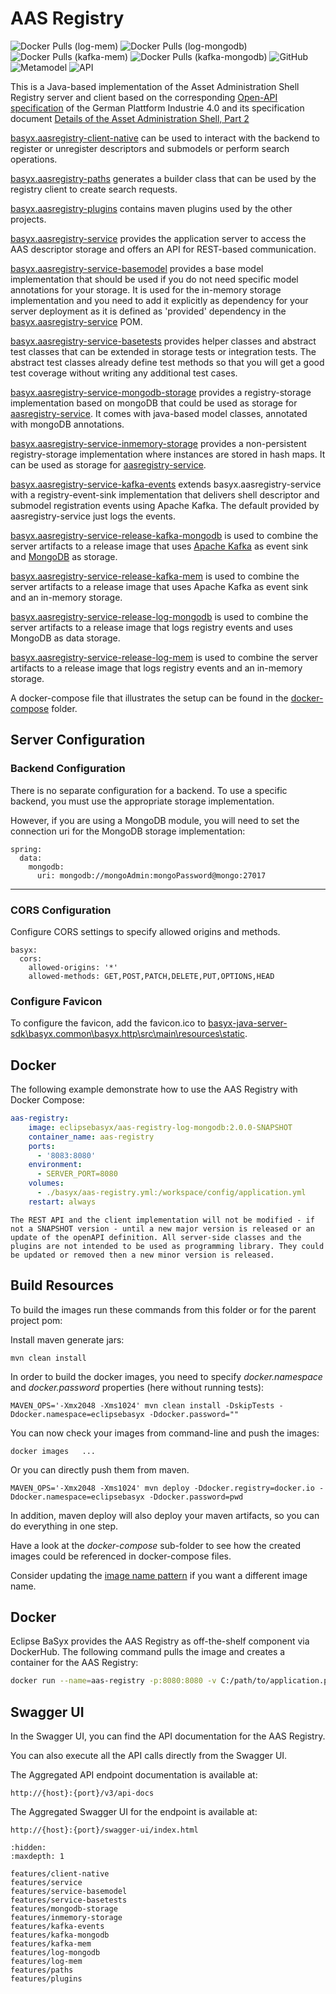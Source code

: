 # AAS Registry

![Docker Pulls (log-mem)](https://img.shields.io/docker/pulls/eclipsebasyx/aas-registry-log-mem?label=Docker%20Pulls%20(log-mem))
![Docker Pulls (log-mongodb)](https://img.shields.io/docker/pulls/eclipsebasyx/aas-registry-log-mongodb?label=Docker%20Pulls%20(log-mongodb))
![Docker Pulls (kafka-mem)](https://img.shields.io/docker/pulls/eclipsebasyx/aas-registry-kafka-mem?label=Docker%20Pulls%20(kafka-mem))
![Docker Pulls (kafka-mongodb)](https://img.shields.io/docker/pulls/eclipsebasyx/aas-registry-kafka-mongodb?label=Docker%20Pulls%20(kafka-mongodb))
![GitHub](https://img.shields.io/github/license/eclipse-basyx/basyx-java-server-sdk)
![Metamodel](https://img.shields.io/badge/Metamodel-v3.0-yellow)
![API](https://img.shields.io/badge/API-v3.0-yellow)

This is a Java-based implementation of the Asset Administration Shell Registry server and client based on the corresponding [Open-API specification](https://app.swaggerhub.com/apis/Plattform_i40/AssetAdministrationShellRegistryServiceSpecification/V3.0_SSP-001) of the German Plattform Industrie 4.0 and its specification document [Details of the Asset Administration Shell, Part 2](https://industrialdigitaltwin.org/wp-content/uploads/2023/04/IDTA-01002-3-0_SpecificationAssetAdministrationShell_Part2_API.pdf)

[basyx.aasregistry-client-native](features/client-native.md) can be used to interact with the backend to register or unregister descriptors and submodels or perform search operations.

[basyx.aasregistry-paths](features/paths.md) generates a builder class that can be used by the registry client to create search requests.

[basyx.aasregistry-plugins](features/plugins.md) contains maven plugins used by the other projects. 

[basyx.aasregistry-service](features/service.md) provides the application server to access the AAS descriptor storage and offers an API for REST-based communication.

[basyx.aasregistry-service-basemodel](features/service-basemodel.md) provides a base model implementation that should be used if you do not need specific model annotations for your storage. It is used for the in-memory storage implementation and you need to add it explicitly as dependency for your server deployment as it is defined as 'provided' dependency in the [basyx.aasregistry-service](basyx.aasregistry-service/README.md) POM.

[basyx.aasregistry-service-basetests](features/service-basetest.md) provides helper classes and abstract test classes that can be extended in storage tests or integration tests. The abstract test classes already define test methods so that you will get a good test coverage without writing any additional test cases.

[basyx.aasregistry-service-mongodb-storage](features/mongodb-storage.md) provides a registry-storage implementation based on mongoDB that could be used as storage for [aasregistry-service](basyx.aasregistry-service/README.md). It comes with java-based model classes, annotated with mongoDB annotations.

[basyx.aasregistry-service-inmemory-storage](features/inmemory-storage.md) provides a non-persistent registry-storage implementation where instances are stored in hash maps. It can be used as storage for [aasregistry-service](basyx.aasregistry-service/README.md).

[basyx.aasregistry-service-kafka-events](features/kafka-events.md) extends basyx.aasregistry-service with a registry-event-sink implementation that delivers shell descriptor and submodel registration events using Apache Kafka. The default provided by aasregistry-service just logs the events.

[basyx.aasregistry-service-release-kafka-mongodb](features/kafka-mongodb.md) is used to combine the server artifacts to a release image that uses [Apache Kafka](https://kafka.apache.org/) as event sink and [MongoDB](https://www.mongodb.com/) as storage.

[basyx.aasregistry-service-release-kafka-mem](features/kafka-mem.md) is used to combine the server artifacts to a release image that uses Apache Kafka as event sink and an in-memory storage.

[basyx.aasregistry-service-release-log-mongodb](features/log-mongodb.md) is used to combine the server artifacts to a release image that logs registry events and uses MongoDB as data storage.

[basyx.aasregistry-service-release-log-mem](features/log-mem.md) is used to combine the server artifacts to a release image that logs registry events and an in-memory storage.

A docker-compose file that illustrates the setup can be found in the [docker-compose](docker-compose/docker-compose.yml) folder.

## Server Configuration

### Backend Configuration
There is no separate configuration for a backend. To use a specific backend, you must use the appropriate storage implementation.

However, if you are using a MongoDB module, you will need to set the connection uri for the MongoDB storage implementation:
```properties
spring:
  data:
    mongodb:
      uri: mongodb://mongoAdmin:mongoPassword@mongo:27017
```
---

### CORS Configuration
Configure CORS settings to specify allowed origins and methods.

```properties
basyx:
  cors:
    allowed-origins: '*'
    allowed-methods: GET,POST,PATCH,DELETE,PUT,OPTIONS,HEAD
```

### Configure Favicon
To configure the favicon, add the favicon.ico to [basyx-java-server-sdk\basyx.common\basyx.http\src\main\resources\static](../basyx.common/basyx.http/src/main/resources/static/).

## Docker
The following example demonstrate how to use the AAS Registry with Docker Compose:

```yml
aas-registry:
    image: eclipsebasyx/aas-registry-log-mongodb:2.0.0-SNAPSHOT
    container_name: aas-registry
    ports:
      - '8083:8080'
    environment:
      - SERVER_PORT=8080
    volumes:
      - ./basyx/aas-registry.yml:/workspace/config/application.yml
    restart: always
```

```{important}
The REST API and the client implementation will not be modified - if not a SNAPSHOT version - until a new major version is released or an update of the openAPI definition. All server-side classes and the plugins are not intended to be used as programming library. They could be updated or removed then a new minor version is released.
```


## Build Resources

To build the images run these commands from this folder or for the parent project pom:

Install maven generate jars:

``` shell 
mvn clean install
```

In order to build the docker images, you need to specify *docker.namespace* and *docker.password* properties (here without running tests):

``` shell
MAVEN_OPS='-Xmx2048 -Xms1024' mvn clean install -DskipTests -Ddocker.namespace=eclipsebasyx -Ddocker.password=""
```

You can now check your images from command-line and push the images:
``` shell 
docker images   ...
```
Or you can directly push them from maven. 

``` shell 
MAVEN_OPS='-Xmx2048 -Xms1024' mvn deploy -Ddocker.registry=docker.io -Ddocker.namespace=eclipsebasyx -Ddocker.password=pwd
```
In addition, maven deploy will also deploy your maven artifacts, so you can do everything in one step.

Have a look at the *docker-compose* sub-folder to see how the created images could be referenced in docker-compose files.

Consider updating the [image name pattern](https://github.com/eclipse-basyx/basyx-java-server-sdk/blob/main/basyx.aasregistry/pom.xml#L16) if you want a different image name.


## Docker

Eclipse BaSyx provides the AAS Registry as off-the-shelf component via DockerHub. The following command pulls the image and creates a container for the AAS Registry:

```bash
docker run --name=aas-registry -p:8080:8080 -v C:/path/to/application.properties:/application/application.properties eclipsebasyx/aas-registry-log-mem:2.0.0-SNAPSHOT
```

## Swagger UI
In the Swagger UI, you can find the API documentation for the AAS Registry.

You can also execute all the API calls directly from the Swagger UI.

The Aggregated API endpoint documentation is available at:

	http://{host}:{port}/v3/api-docs
	
The Aggregated Swagger UI for the endpoint is available at:

	http://{host}:{port}/swagger-ui/index.html


```{toctree}
:hidden:
:maxdepth: 1

features/client-native
features/service
features/service-basemodel
features/service-basetests
features/mongodb-storage
features/inmemory-storage
features/kafka-events
features/kafka-mongodb
features/kafka-mem
features/log-mongodb
features/log-mem
features/paths
features/plugins
```
